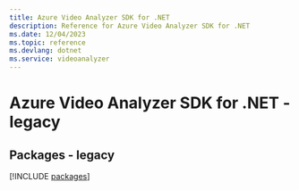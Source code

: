 ```yaml
---
title: Azure Video Analyzer SDK for .NET
description: Reference for Azure Video Analyzer SDK for .NET
ms.date: 12/04/2023
ms.topic: reference
ms.devlang: dotnet
ms.service: videoanalyzer
---
```

# Azure Video Analyzer SDK for .NET - legacy
## Packages - legacy
[!INCLUDE [packages](video-analyzer-index.md)]